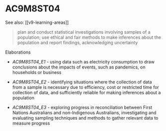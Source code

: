 
# AC9M8ST04 

See also: [[v9-learning-areas]]

> plan and conduct statistical investigations involving samples of a population; use ethical and fair methods to make inferences about the population and report findings, acknowledging uncertainty

Elaborations


- _AC9M8ST04_E1_ - using data such as electricity consumption to draw conclusions about the impacts of events, such as pandemics, on households or business

- _AC9M8ST04_E2_ - identifying situations where the collection of data from a sample is necessary due to efficiency, cost or restricted time for collection of data, and sufficiently reliable for making inferences about a population

- _AC9M8ST04_E3_ - exploring progress in reconciliation between First Nations Australians and non-Indigenous Australians, investigating and evaluating sampling techniques and methods to gather relevant data to measure progress

